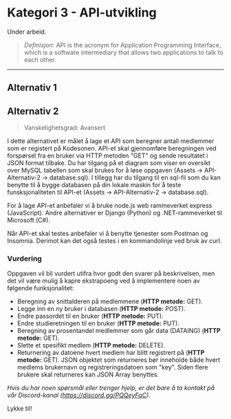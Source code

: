 # Kategori 3 - API-utvikling
Under arbeid.

> *Definisjon:*
> API is the acronym for Application Programming Interface, which is a software intermediary that allows two applications to talk to each other.
___

## Alternativ 1



## Alternativ 2

> Vanskelighetsgrad: Avansert

I dette alternativet er målet å lage et API som beregner antall medlemmer som er registert på Kodesonen. API-et skal gjennomføre beregningen ved forspørsel fra en bruker via HTTP metoden "GET" og sende resultatet i JSON format tilbake. Du har tilgang på et diagram som viser en oversikt over MySQL tabellen som skal brukes for å løse oppgaven (Assets -> API-Alternativ-2 -> database.sql). I tillegg har du tilgang til en sql-fil som du kan benytte til å bygge databasen på din lokale maskin for å teste funsksjonaliteten til API-et (Assets -> API-Alternativ-2 -> database.sql).

For å lage API-et anbefaler vi å bruke node.js web rammeverket express (JavaScript). Andre alternativer er Django (Python) og .NET-rammeverket til Microsoft (C#).

Når API-et skal testes anbefaler vi å benytte tjenester som Postman og Insomnia. Derimot kan det også testes i en kommandolinje ved bruk av curl.  

### Vurdering

Oppgaven vil bli vurdert utifra hvor godt den svarer på beskrivelsen, men det vil være mulig å kapre ekstrapoeng ved å implementere noen av følgende funksjonalitet:

- Beregning av snittalderen på medlemmene (**HTTP metode:** GET).
- Legge inn en ny bruker i databasen (**HTTP metode:** POST).
- Endre passordet til en bruker (**HTTP metode:** PUT).
- Endre studieretningen til en bruker (**HTTP metode:** PUT).
- Beregning av prosentandel medlemmer som går data (DATAING) (**HTTP metode:** GET).
- Slette et spesifikt medlem (**HTTP metode:** DELETE).
- Returnering av datoene hvert medlem har blitt registrert på (**HTTP metode:** GET). JSON objektet som returneres bør inneholde både hvert medlems brukernavn og registreringsdatoen som "key". Siden flere brukere skal returneres kan JSON Array benyttes.

*Hvis du har noen spørsmål eller trenger hjelp, er det bare å ta kontakt på vår Discord-kanal (https://discord.gg/PQQeyFqC).*

Lykke til!
